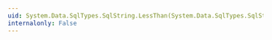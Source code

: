 ```yaml
---
uid: System.Data.SqlTypes.SqlString.LessThan(System.Data.SqlTypes.SqlString,System.Data.SqlTypes.SqlString)
internalonly: False
---
```

